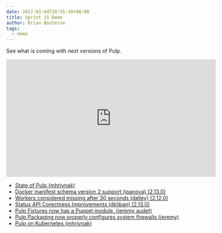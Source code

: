 ```yaml
---
date: 2017-03-04T20:55:50+00:00
title: Sprint 15 Demo
author: Brian Bouterse
tags:
  - demo
---
```

<!-- more -->
See what is coming with next versions of Pulp.

<iframe width="560" height="315" src="https://www.youtube.com/embed/LrYO4CXJ0qQ" frameborder="0" allowfullscreen></iframe>

* [State of Pulp (mhrivnak)](https://www.youtube.com/watch?v=LrYO4CXJ0qQ&t=0m52s)
* [Docker manifest schema version 2 support (ipanova) (2.13.0)](https://www.youtube.com/watch?v=LrYO4CXJ0qQ&t=3m19s)
* [Workers considered missing after 30 seconds (dalley) (2.12.0)](https://www.youtube.com/watch?v=LrYO4CXJ0qQ&t=17m30s)
* [Status API Corectness Improvements (dkliban) (2.13.0)](https://www.youtube.com/watch?v=LrYO4CXJ0qQ&t=21m50s)
* [Pulp Fixtures now has a Puppet module. (jeremy audet)](https://www.youtube.com/watch?v=LrYO4CXJ0qQ&t=29m30s)
* [Pulp Packaging now properly configures system firewalls (jeremy)](https://www.youtube.com/watch?v=LrYO4CXJ0qQ&t=34m35s)
* [Pulp on Kubernetes (mhrivnak)](https://www.youtube.com/watch?v=LrYO4CXJ0qQ&t=41m10s)
